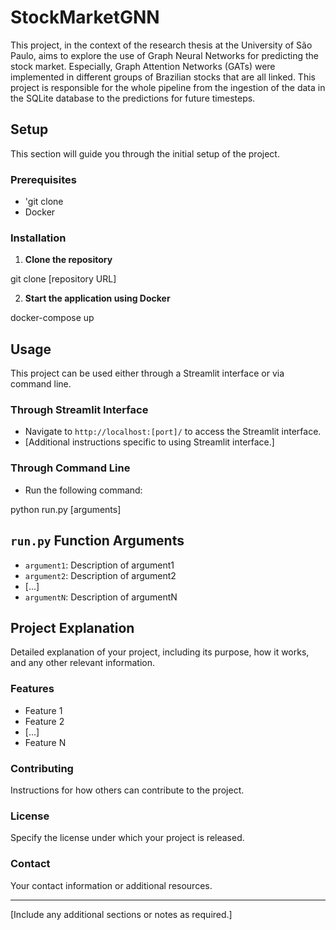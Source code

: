 # StockMarketGNN

This project, in the context of the research thesis at the University of São Paulo, aims to explore the use of Graph Neural Networks for predicting the stock market. Especially, Graph Attention Networks (GATs) were implemented in different groups of Brazilian stocks that are all linked. This project is responsible for the whole pipeline from the ingestion of the data in the SQLite database to the predictions for future timesteps. 

## Setup

This section will guide you through the initial setup of the project.

### Prerequisites

- 'git clone 
- Docker

### Installation

1. **Clone the repository**

git clone [repository URL]

2. **Start the application using Docker**

docker-compose up


## Usage

This project can be used either through a Streamlit interface or via command line.

### Through Streamlit Interface

- Navigate to `http://localhost:[port]/` to access the Streamlit interface.
- [Additional instructions specific to using Streamlit interface.]

### Through Command Line

- Run the following command:

python run.py [arguments]


## `run.py` Function Arguments

- `argument1`: Description of argument1
- `argument2`: Description of argument2
- [...]
- `argumentN`: Description of argumentN

## Project Explanation

Detailed explanation of your project, including its purpose, how it works, and any other relevant information.

### Features

- Feature 1
- Feature 2
- [...]
- Feature N

### Contributing

Instructions for how others can contribute to the project.

### License

Specify the license under which your project is released.

### Contact

Your contact information or additional resources.

---

[Include any additional sections or notes as required.]
